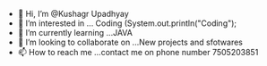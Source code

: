 - 👋 Hi, I’m @Kushagr Upadhyay
- 👀 I’m interested in ... Coding (System.out.println("Coding");
- 🌱 I’m currently learning ...JAVA
- 💞️ I’m looking to collaborate on ...New projects and sfotwares
- 📫 How to reach me ...contact me on phone number 7505203851

<!---
Kushagra963/Kushagra963 is a ✨ special ✨ repository because its `README.md` (this file) appears on your GitHub profile.
You can click the Preview link to take a look at your changes.
--->
